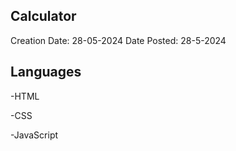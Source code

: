 ## Calculator

 Creation Date: 28-05-2024
 Date Posted: 28-5-2024

## Languages
-HTML

-CSS

-JavaScript
